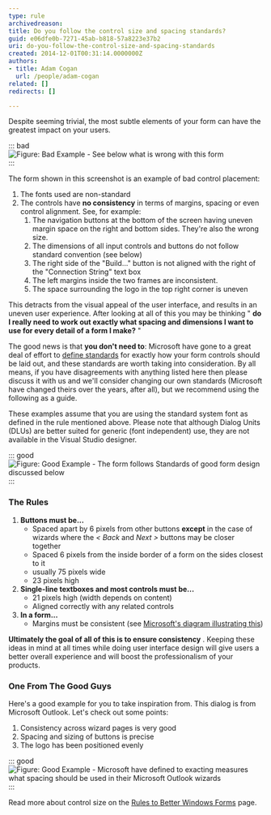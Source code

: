 ```yaml
---
type: rule
archivedreason: 
title: Do you follow the control size and spacing standards?
guid: e06dfe0b-7271-45ab-b818-57a8223e37b2
uri: do-you-follow-the-control-size-and-spacing-standards
created: 2014-12-01T00:31:14.0000000Z
authors: 
- title: Adam Cogan
  url: /people/adam-cogan
related: []
redirects: []

---
```


Despite seeming trivial, the most subtle elements of your form can have the greatest impact on your users.

<!--endintro-->

::: bad  
![Figure: Bad Example - See below what is wrong with this form](../../assets/ScreenBadControls.gif)  
:::

The form shown in this screenshot is an example of bad control placement:

1. The fonts used are non-standard
2. The controls have **no consistency** in terms of margins, spacing or even control alignment. See, for example:
    1. The navigation buttons at the bottom of the screen having uneven margin space on the right and bottom sides. They're also the wrong size.
    2. The dimensions of all input controls and buttons do not follow standard convention (see below)
    3. The right side of the "Build..." button is not aligned with the right of the "Connection String" text box
    4. The left margins inside the two frames are inconsistent.
    5. The space surrounding the logo in the top right corner is uneven

This detracts from the visual appeal of the user interface, and results in an uneven user experience. After looking at all of this you may be thinking " **do I really need to work out exactly what spacing and dimensions I want to use for  every detail of a form I make?** "

The good news is that **you don't need to**: Microsoft have gone to a great deal of effort to [define standards](https://docs.microsoft.com/en-us/documentation/) for exactly how your form controls should be laid out, and these standards are worth taking into consideration. By all means, if you have disagreements with anything listed here then please discuss it with us and we'll consider changing our own standards (Microsoft have changed theirs over the years, after all), but we recommend using the following as a guide.

These examples assume that you are using the standard system font as defined in the rule mentioned above. Please note that although Dialog Units (DLUs) are better suited for generic (font independent) use, they are not available in the Visual Studio designer.

::: good  
![Figure: Good Example - The form follows Standards of good form design discussed below](../../assets/GoodStandardForm.jpg)  
:::

### The Rules

1. **Buttons must be...**
    * Spaced apart by 6 pixels from other buttons 
            **except** in the case of wizards where the 
            *&lt; Back* and 
            *Next &gt;* buttons may be closer together
    * Spaced 6 pixels from the inside border of a form on the sides closest to it
    * usually 75 pixels wide
    * 23 pixels high
2. **Single-line textboxes and most controls must be...**
    * 21 pixels high (width depends on content)
    * Aligned correctly with any related controls
3. **In a form...**
    * Margins must be consistent (see 
            [Microsoft's diagram illustrating this](http://www.ssw.com.au/ssw/Redirect/Microsoft/MSDNMargins.htm))

**Ultimately the goal of all of this is to ensure consistency** . Keeping these ideas in mind at all times while doing user interface design will give users a better overall experience and will boost the professionalism of your products.

### One From The Good Guys

Here's a good example for you to take inspiration from. This dialog is from Microsoft Outlook. Let's check out some points:

1. Consistency across wizard pages is very good
2. Spacing and sizing of buttons is precise
3. The logo has been positioned evenly

::: good  
![Figure: Good Example - Microsoft have defined to exacting measures what spacing should be used in their Microsoft Outlook wizards](../../assets/ScreenGoodControls.gif)  
:::

Read more about control size on the [Rules to Better Windows Forms](https://www.ssw.com.au/ssw/Standards/Rules/RulesToBetterWindowsForms.aspx) page.
